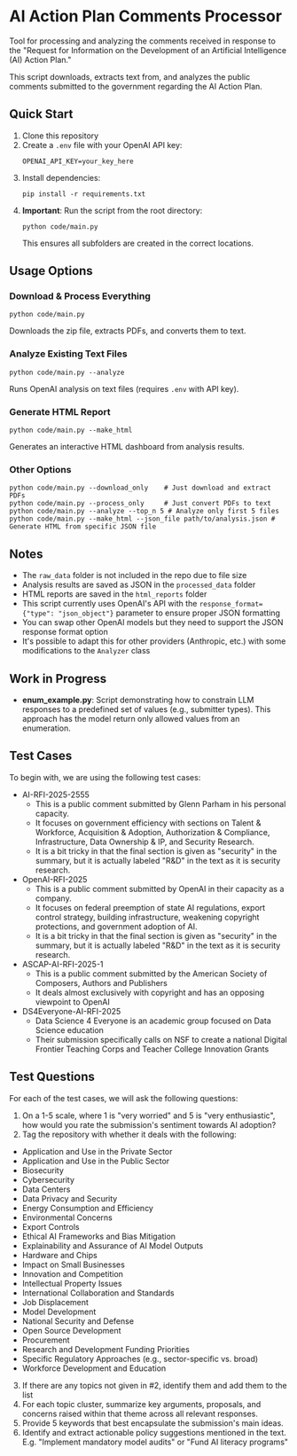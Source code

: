 # AI Action Plan Comments Processor

Tool for processing and analyzing the comments received in response to the "Request for Information on the Development of an Artificial Intelligence (AI) Action Plan."

This script downloads, extracts text from, and analyzes the public comments submitted to the government regarding the AI Action Plan.

## Quick Start

1. Clone this repository
2. Create a `.env` file with your OpenAI API key:
   ```
   OPENAI_API_KEY=your_key_here
   ```
3. Install dependencies:
   ```
   pip install -r requirements.txt
   ```
4. **Important**: Run the script from the root directory:
   ```
   python code/main.py
   ```
   This ensures all subfolders are created in the correct locations.

## Usage Options

### Download & Process Everything
```
python code/main.py
```
Downloads the zip file, extracts PDFs, and converts them to text.

### Analyze Existing Text Files
```
python code/main.py --analyze
```
Runs OpenAI analysis on text files (requires `.env` with API key).

### Generate HTML Report
```
python code/main.py --make_html
```
Generates an interactive HTML dashboard from analysis results.

### Other Options
```
python code/main.py --download_only    # Just download and extract PDFs
python code/main.py --process_only     # Just convert PDFs to text
python code/main.py --analyze --top_n 5 # Analyze only first 5 files
python code/main.py --make_html --json_file path/to/analysis.json # Generate HTML from specific JSON file
```

## Notes
- The `raw_data` folder is not included in the repo due to file size
- Analysis results are saved as JSON in the `processed_data` folder
- HTML reports are saved in the `html_reports` folder
- This script currently uses OpenAI's API with the `response_format={"type": "json_object"}` parameter to ensure proper JSON formatting
- You can swap other OpenAI models but they need to support the JSON response format option
- It's possible to adapt this for other providers (Anthropic, etc.) with some modifications to the `Analyzer` class

## Work in Progress
- **enum_example.py**: Script demonstrating how to constrain LLM responses to a predefined set of values (e.g., submitter types). This approach has the model return only allowed values from an enumeration.

## Test Cases
To begin with, we are using the following test cases:

- AI-RFI-2025-2555
  - This is a public comment submitted by Glenn Parham in his personal capacity.
  - It focuses on government efficiency with sections on Talent & Workforce, Acquisition & Adoption, Authorization & Compliance, Infrastructure, Data Ownership & IP, and Security Research.
  - It is a bit tricky in that the final section is given as "security" in the summary, but it is actually labeled "R&D" in the text as it is security research. 
- OpenAI-RFI-2025
  - This is a public comment submitted by OpenAI in their capacity as a company.
  - It focuses on federal preemption of state AI regulations, export control strategy, building infrastructure, weakening copyright protections, and government adoption of AI.
  - It is a bit tricky in that the final section is given as "security" in the summary, but it is actually labeled "R&D" in the text as it is security research. 
- ASCAP-AI-RFI-2025-1
  - This is a public comment submitted by the American Society of Composers, Authors and Publishers
  - It deals almost exclusively with copyright and has an opposing viewpoint to OpenAI
- DS4Everyone-AI-RFI-2025
  - Data Science 4 Everyone is an academic group focused on Data Science education
  - Their submission specifically calls on NSF to create a national Digital Frontier Teaching Corps and Teacher College Innovation Grants

## Test Questions
For each of the test cases, we will ask the following questions:

1. On a 1-5 scale, where 1 is "very worried" and 5 is "very enthusiastic", how would you rate the submission's sentiment towards AI adoption?
2. Tag the repository with whether it deals with the following:
  - Application and Use in the Private Sector
  - Application and Use in the Public Sector
  - Biosecurity
  - Cybersecurity
  - Data Centers
  - Data Privacy and Security
  - Energy Consumption and Efficiency
  - Environmental Concerns
  - Export Controls
  - Ethical AI Frameworks and Bias Mitigation
  - Explainability and Assurance of AI Model Outputs
  - Hardware and Chips
  - Impact on Small Businesses
  - Innovation and Competition
  - Intellectual Property Issues
  - International Collaboration and Standards
  - Job Displacement
  - Model Development
  - National Security and Defense
  - Open Source Development
  - Procurement
  - Research and Development Funding Priorities
  - Specific Regulatory Approaches (e.g., sector-specific vs. broad)
  - Workforce Development and Education
3. If there are any topics not given in #2, identify them and add them to the list
4. For each topic cluster, summarize key arguments, proposals, and concerns raised within that theme across all relevant responses.
5. Provide 5 keywords that best encapsulate the submission's main ideas.
6. Identify and extract actionable policy suggestions mentioned in the text. E.g. "Implement mandatory model audits" or "Fund AI literacy programs"